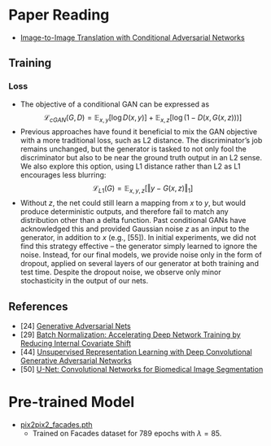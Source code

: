 # Paper Reading
- [Image-to-Image Translation with Conditional Adversarial Networks](https://arxiv.org/pdf/1611.07004.pdf)
## Training
### Loss
- The objective of a conditional GAN can be expressed as
$$\mathcal{L}_{cGAN}(G, D) = \mathbb{E}_{x, y}[\log D(x, y)] + \mathbb{E}_{x, z}[\log(1 − D(x, G(x, z)))]$$
- Previous approaches have found it beneficial to mix the GAN objective with a more traditional loss, such as L2 distance. The discriminator’s job remains unchanged, but the generator is tasked to not only fool the discriminator but also to be near the ground truth output in an L2 sense. We also explore this option, using L1 distance rather than L2 as L1 encourages less blurring:
$$\mathcal{L}_{L1}(G) = \mathbb{E}_{x, y, z}[\Vert y - G(x, z) \Vert_{1}]$$
- Without $z$, the net could still learn a mapping from $x$ to $y$, but would produce deterministic outputs, and therefore fail to match any distribution other than a delta function. Past conditional GANs have acknowledged this and provided Gaussian noise $z$ as an input to the generator, in addition to $x$ (e.g., [55]). In initial experiments, we did not find this strategy effective – the generator simply learned to ignore the noise. Instead, for our final models, we provide noise only in the form of dropout, applied on several layers of our generator at both training and test time. Despite the dropout noise, we observe only minor stochasticity in the output of our nets.
## References
- [24] [Generative Adversarial Nets](https://arxiv.org/pdf/1406.2661.pdf)
- [29] [Batch Normalization: Accelerating Deep Network Training by Reducing Internal Covariate Shift](https://arxiv.org/pdf/1502.03167.pdf)
- [44] [Unsupervised Representation Learning with Deep Convolutional Generative Adversarial Networks](https://arxiv.org/pdf/1511.06434.pdf)
- [50] [U-Net: Convolutional Networks for Biomedical Image Segmentation](https://arxiv.org/pdf/1505.04597.pdf)

# Pre-trained Model
- [pix2pix2_facades.pth](https://drive.google.com/file/d/1SPhUPA5ms4MDCuSj0bnM_Q4y8yUVOj82/view?usp=sharing)
    - Trained on Facades dataset for 789 epochs with $\lambda = 85$.
